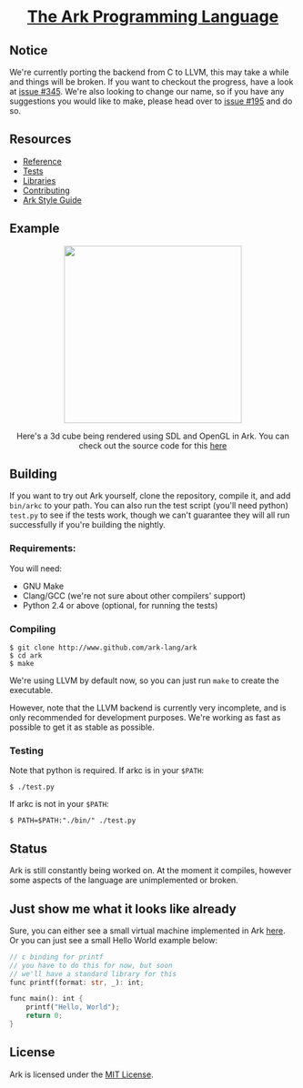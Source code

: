 <h1 align="center"><a href="http://ark-lang.org">The Ark Programming Language</a></h1>

## Notice
We're currently porting the backend from C to LLVM, this may take a while and things will be broken. If
you want to checkout the progress, have a look at [issue #345](https://github.com/ark-lang/ark/issues/345).
We're also looking to change our name, so if you have any suggestions you would like to make, please head over to [issue #195](https://github.com/ark-lang/ark/issues/195) and do so.

## Resources

* [Reference](/docs/REFERENCE.md)
* [Tests](/tests/)
* [Libraries](/lib/)
* [Contributing](/CONTRIBUTING.md)
* [Ark Style Guide](/docs/STYLEGUIDE.md)

## Example
<p align="center">
<img src="http://ark-lang.org/example.gif" width="312px" height="312px" />
</p>
<p align="center">
Here's a 3d cube being rendered using SDL and OpenGL in Ark. You can
check out the source code for this <a href="https://www.github.com/ark-lang/space-invaders">here</a>
</p>

## Building
If you want to try out Ark yourself, clone the repository, compile it, and add `bin/arkc` to your path. You can
also run the test script (you'll need python) `test.py` to see if the tests work, though we can't guarantee they
will all run successfully if you're building the nightly.

### Requirements:
You will need:

* GNU Make
* Clang/GCC (we're not sure about other compilers' support)
* Python 2.4 or above (optional, for running the tests)

### Compiling

	$ git clone http://www.github.com/ark-lang/ark
	$ cd ark
	$ make

We're using LLVM by default now, so you can just run `make` to create the executable.

However, note that the LLVM backend is currently very incomplete, and is only recommended for development purposes. We're working as fast as possible to get it as stable as possible.

### Testing
Note that python is required.
If arkc is in your `$PATH`:

	$ ./test.py

If arkc is not in your `$PATH`:

	$ PATH=$PATH:"./bin/" ./test.py

## Status
Ark is still constantly being worked on. At the moment it compiles,
however some aspects of the language are unimplemented or broken.

## Just show me what it looks like already
Sure, you can either see a small virtual machine implemented in Ark [here](tests/vm.aly). 
Or you can just see a small Hello World example below:

```rust
// c binding for printf
// you have to do this for now, but soon
// we'll have a standard library for this
func printf(format: str, _): int;

func main(): int {
    printf("Hello, World");
    return 0;
}
```

## License
Ark is licensed under the [MIT License](/LICENSE.md).
